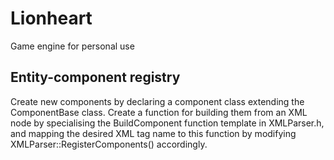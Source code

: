 # Lionheart
Game engine for personal use

## Entity-component registry
Create new components by declaring a component class extending the ComponentBase class. Create a function for building them from an XML node by specialising the BuildComponent function template in XMLParser.h, and mapping the desired XML tag name to this function by modifying XMLParser::RegisterComponents() accordingly.
